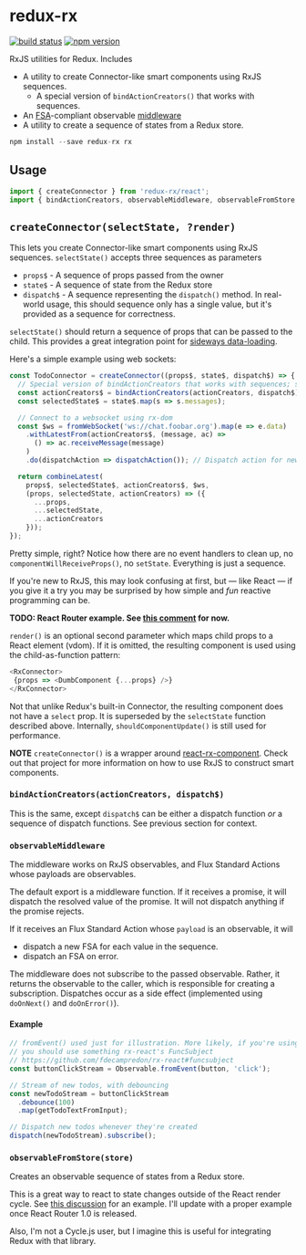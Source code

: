 redux-rx
========

[![build status](https://img.shields.io/travis/acdlite/redux-rx/master.svg?style=flat-square)](https://travis-ci.org/acdlite/redux-rx)
[![npm version](https://img.shields.io/npm/v/redux-rx.svg?style=flat-square)](https://www.npmjs.com/package/redux-rx)

RxJS utilities for Redux. Includes

- A utility to create Connector-like smart components using RxJS sequences.
  - A special version of `bindActionCreators()` that works with sequences.
- An [FSA](https://github.com/acdlite/flux-standard-action)-compliant observable [middleware](https://github.com/gaearon/redux/blob/master/docs/middleware.md)
- A utility to create a sequence of states from a Redux store.

```js
npm install --save redux-rx rx
```

## Usage

```js
import { createConnector } from 'redux-rx/react';
import { bindActionCreators, observableMiddleware, observableFromStore } from 'redux-rx';
```

## `createConnector(selectState, ?render)`

This lets you create Connector-like smart components using RxJS sequences. `selectState()` accepts three sequences as parameters

- `props$` - A sequence of props passed from the owner
- `state$` - A sequence of state from the Redux store
- `dispatch$` - A sequence representing the `dispatch()` method. In real-world usage, this should sequence only has a single value, but it's provided as a sequence for correctness.

`selectState()` should return a sequence of props that can be passed to the child. This provides a great integration point for [sideways data-loading](https://github.com/facebook/react/issues/3398).

Here's a simple example using web sockets:

```js
const TodoConnector = createConnector((props$, state$, dispatch$) => {
  // Special version of bindActionCreators that works with sequences; see below
  const actionCreators$ = bindActionCreators(actionCreators, dispatch$);
  const selectedState$ = state$.map(s => s.messages);

  // Connect to a websocket using rx-dom
  const $ws = fromWebSocket('ws://chat.foobar.org').map(e => e.data)
    .withLatestFrom(actionCreators$, (message, ac) =>
      () => ac.receiveMessage(message)
    )
    .do(dispatchAction => dispatchAction()); // Dispatch action for new messages

  return combineLatest(
    props$, selectedState$, actionCreators$, $ws,
    (props, selectedState, actionCreators) => ({
      ...props,
      ...selectedState,
      ...actionCreators
    }));
});
```

Pretty simple, right? Notice how there are no event handlers to clean up, no `componentWillReceiveProps()`, no `setState`. Everything is just a sequence.

If you're new to RxJS, this may look confusing at first, but — like React — if you give it a try you may be surprised by how simple and *fun* reactive programming can be.

**TODO: React Router example. See [this comment](https://github.com/gaearon/redux/issues/227#issuecomment-119237073) for now.**

`render()` is an optional second parameter which maps child props to a React element (vdom). If it is omitted, the resulting component is used using the child-as-function pattern:

```js
<RxConnector>
 {props => <DumbComponent {...props} />}
</RxConnector>
```

Not that unlike Redux's built-in Connector, the resulting component does not have a `select` prop. It is superseded by the `selectState` function described above. Internally, `shouldComponentUpdate()` is still used for performance.

**NOTE** `createConnector()` is a wrapper around [react-rx-component](https://github.com/acdlite/react-rx-component). Check out that project for more information on how to use RxJS to construct smart components.

### `bindActionCreators(actionCreators, dispatch$)`

This is the same, except `dispatch$` can be either a dispatch function *or* a sequence of dispatch functions. See previous section for context.

### `observableMiddleware`

The middleware works on RxJS observables, and Flux Standard Actions whose payloads are observables.

The default export is a middleware function. If it receives a promise, it will dispatch the resolved value of the promise. It will not dispatch anything if the promise rejects.

If it receives an Flux Standard Action whose `payload` is an observable, it will

- dispatch a new FSA for each value in the sequence.
- dispatch an FSA on error.

The middleware does not subscribe to the passed observable. Rather, it returns the observable to the caller, which is responsible for creating a subscription. Dispatches occur as a side effect (implemented using `doOnNext()` and `doOnError()`).

#### Example

```js
// fromEvent() used just for illustration. More likely, if you're using React,
// you should use something rx-react's FuncSubject
// https://github.com/fdecampredon/rx-react#funcsubject
const buttonClickStream = Observable.fromEvent(button, 'click');

// Stream of new todos, with debouncing
const newTodoStream = buttonClickStream
  .debounce(100)
  .map(getTodoTextFromInput);

// Dispatch new todos whenever they're created
dispatch(newTodoStream).subscribe();
```

### `observableFromStore(store)`

Creates an observable sequence of states from a Redux store.

This is a great way to react to state changes outside of the React render cycle. See [this discussion](https://github.com/gaearon/redux/issues/177#issuecomment-115389776) for an example. I'll update with a proper example once React Router 1.0 is released.

Also, I'm not a Cycle.js user, but I imagine this is useful for integrating Redux with that library.
